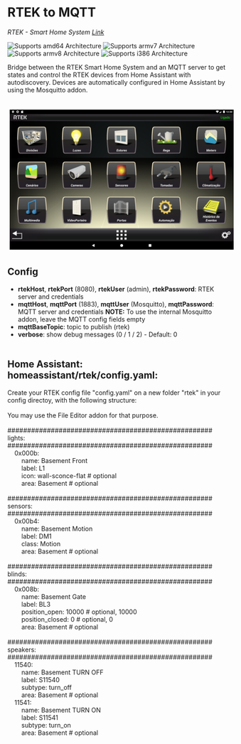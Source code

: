 # RTEK to MQTT

_RTEK - Smart Home System [Link](https://rtek.pt/en/)_

![Supports amd64 Architecture][amd64-shield]
![Supports armv7 Architecture][armv7-shield]
![Supports armv8 Architecture][armv8-shield]
![Supports i386 Architecture][i386-shield]

[amd64-shield]: https://img.shields.io/badge/amd64-yes-green.svg
[armv7-shield]: https://img.shields.io/badge/armv7-yes-green.svg
[armv8-shield]: https://img.shields.io/badge/armv8-yes-green.svg
[i386-shield]: https://img.shields.io/badge/i386-yes-green.svg

Bridge between the RTEK Smart Home System and an MQTT server to get states and control the RTEK devices from Home Assistant with autodiscovery. Devices are automatically configured in Home Assistant by using the Mosquitto addon.<br>
<br>

<center><img src="images/rtek.png" width=600 style="margin: 5px"/></center>

## Config

- **rtekHost**, **rtekPort** (8080), **rtekUser** (admin), **rtekPassword**: RTEK server and credentials
- **mqttHost**, **mqttPort** (1883), **mqttUser** (Mosquitto), **mqttPassword**: MQTT server and credentials
  **NOTE:** To use the internal Mosquitto addon, leave the MQTT config fields empty
- **mqttBaseTopic**: topic to publish (rtek)
- **verbose**: show debug messages (0 / 1 / 2) - Default: 0
  <br><br>

## Home Assistant: homeassistant/rtek/config.yaml:

Create your RTEK config file "config.yaml" on a new folder "rtek" in your config directoy, with the following structure:<br>
<br>
You may use the File Editor addon for that purpose.<br>
<br>
####################################################<br>
lights:<br>
####################################################<br>
&nbsp;&nbsp;&nbsp;&nbsp;0x000b:<br>
&nbsp;&nbsp;&nbsp;&nbsp;&nbsp;&nbsp;&nbsp;&nbsp;name: Basement Front<br>
&nbsp;&nbsp;&nbsp;&nbsp;&nbsp;&nbsp;&nbsp;&nbsp;label: L1<br>
&nbsp;&nbsp;&nbsp;&nbsp;&nbsp;&nbsp;&nbsp;&nbsp;icon: wall-sconce-flat # optional<br>
&nbsp;&nbsp;&nbsp;&nbsp;&nbsp;&nbsp;&nbsp;&nbsp;area: Basement # optional<br>
<br>
####################################################<br>
sensors:<br>
####################################################<br>
&nbsp;&nbsp;&nbsp;&nbsp;0x00b4:<br>
&nbsp;&nbsp;&nbsp;&nbsp;&nbsp;&nbsp;&nbsp;&nbsp;name: Basement Motion<br>
&nbsp;&nbsp;&nbsp;&nbsp;&nbsp;&nbsp;&nbsp;&nbsp;label: DM1<br>
&nbsp;&nbsp;&nbsp;&nbsp;&nbsp;&nbsp;&nbsp;&nbsp;class: Motion<br>
&nbsp;&nbsp;&nbsp;&nbsp;&nbsp;&nbsp;&nbsp;&nbsp;area: Basement # optional<br>
<br>
####################################################<br>
blinds:<br>
####################################################<br>
&nbsp;&nbsp;&nbsp;&nbsp;0x008b:<br>
&nbsp;&nbsp;&nbsp;&nbsp;&nbsp;&nbsp;&nbsp;&nbsp;name: Basement Gate<br>
&nbsp;&nbsp;&nbsp;&nbsp;&nbsp;&nbsp;&nbsp;&nbsp;label: BL3<br>
&nbsp;&nbsp;&nbsp;&nbsp;&nbsp;&nbsp;&nbsp;&nbsp;position_open: 10000 # optional, 10000<br>
&nbsp;&nbsp;&nbsp;&nbsp;&nbsp;&nbsp;&nbsp;&nbsp;position_closed: 0 # optional, 0<br>
&nbsp;&nbsp;&nbsp;&nbsp;&nbsp;&nbsp;&nbsp;&nbsp;area: Basement # optional<br>
<br>
####################################################<br>
speakers:<br>
####################################################<br>
&nbsp;&nbsp;&nbsp;&nbsp;11540:<br>
&nbsp;&nbsp;&nbsp;&nbsp;&nbsp;&nbsp;&nbsp;&nbsp;name: Basement TURN OFF<br>
&nbsp;&nbsp;&nbsp;&nbsp;&nbsp;&nbsp;&nbsp;&nbsp;label: S11540<br>
&nbsp;&nbsp;&nbsp;&nbsp;&nbsp;&nbsp;&nbsp;&nbsp;subtype: turn_off<br>
&nbsp;&nbsp;&nbsp;&nbsp;&nbsp;&nbsp;&nbsp;&nbsp;area: Basement # optional<br>
&nbsp;&nbsp;&nbsp;&nbsp;11541:<br>
&nbsp;&nbsp;&nbsp;&nbsp;&nbsp;&nbsp;&nbsp;&nbsp;name: Basement TURN ON<br>
&nbsp;&nbsp;&nbsp;&nbsp;&nbsp;&nbsp;&nbsp;&nbsp;label: S11541<br>
&nbsp;&nbsp;&nbsp;&nbsp;&nbsp;&nbsp;&nbsp;&nbsp;subtype: turn_on<br>
&nbsp;&nbsp;&nbsp;&nbsp;&nbsp;&nbsp;&nbsp;&nbsp;area: Basement # optional<br>
<br>

[def]: https://github.com/apaneiro/solius_reader/blob/main/icon.png
